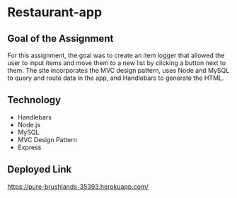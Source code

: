 # Restaurant-app

## Goal of the Assignment
For this assignment, the goal was to create an item logger that allowed the user to input items and move them to a new list by clicking a button next to them. The site incorporates the MVC design pattern, uses Node and MySQL to query and route data in the app, and Handlebars to generate the HTML.


## Technology

* Handlebars
* Node.js
* MySQL
* MVC Design Pattern
* Express

## Deployed Link

https://pure-brushlands-35393.herokuapp.com/